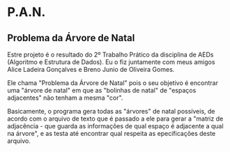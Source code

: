 # P.A.N.
## Problema da Árvore de Natal

Estre projeto é o resultado do 2º Trabalho Prático da disciplina de AEDs (Algoritmo e Estrutura de Dados). Eu o fiz juntamente com meus amigos Alice Ladeira Gonçalves e Breno Junio de Oliveira Gomes.

Ele chama "Problema da Árvore de Natal" pois o seu objetivo é encontrar uma "árvore de natal" em que as "bolinhas de natal" de "espaços adjacentes" não tenham a mesma "cor".

Basicamente, o programa gera todas as "árvores" de natal possíveis, de acordo com o arquivo de texto que é passado a ele para gerar a "matriz de adjacência - que guarda as informações de qual espaço é adjacente a qual na árvore", e as testa até encontrar qual respeita as epecificações deste arquivo.